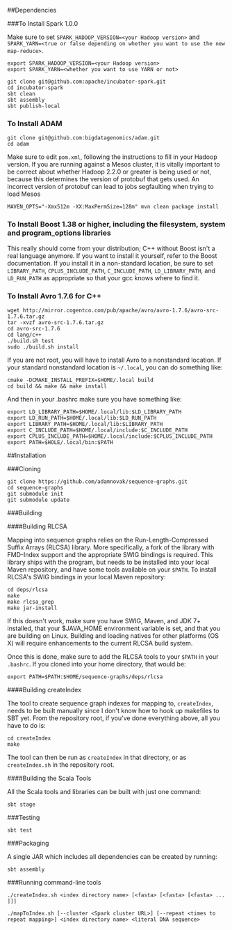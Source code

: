 ##Dependencies

###To Install Spark 1.0.0

Make sure to set `SPARK_HADOOP_VERSION=<your Hadoop version>` and `SPARK_YARN=<true or false depending on whether you want to use the new map-reduce>`.

```
export SPARK_HADOOP_VERSION=<your Hadoop version>
export SPARK_YARN=<whether you want to use YARN or not>

git clone git@github.com:apache/incubator-spark.git
cd incubator-spark
sbt clean
sbt assembly
sbt publish-local
```

### To Install ADAM

```
git clone git@github.com:bigdatagenomics/adam.git
cd adam
```

Make sure to edit `pom.xml`, following the instructions to fill in your Hadoop version. If you are running against a Mesos cluster, it is vitally important to be correct about whether Hadoop 2.2.0 or greater is being used or not, because this determines the version of protobuf that gets used. An incorrect version of protobuf can lead to jobs segfaulting when trying to load Mesos

```
MAVEN_OPTS="-Xmx512m -XX:MaxPermSize=128m" mvn clean package install
```

### To Install Boost 1.38 or higher, including the filesystem, system and program_options libraries

This really should come from your distribution; C++ without Boost isn't a real language anymore. If you want to install it yourself, refer to the Boost documentation. If you install it in a non-standard location, be sure to set `LIBRARY_PATH`, `CPLUS_INCLUDE_PATH`, `C_INCLUDE_PATH`, `LD_LIBRARY_PATH`, and `LD_RUN_PATH` as appropriate so that your gcc knows where to find it.

### To Install Avro 1.7.6 for C++

```
wget http://mirror.cogentco.com/pub/apache/avro/avro-1.7.6/avro-src-1.7.6.tar.gz
tar -xvzf avro-src-1.7.6.tar.gz
cd avro-src-1.7.6
cd lang/c++
./build.sh test
sudo ./build.sh install
```

If you are not root, you will have to install Avro to a nonstandard location. If your standard nonstandard location is `~/.local`, you can do something like:

```
cmake -DCMAKE_INSTALL_PREFIX=$HOME/.local build
cd build && make && make install
```

And then in your .bashrc make sure you have something like:

```
export LD_LIBRARY_PATH=$HOME/.local/lib:$LD_LIBRARY_PATH
export LD_RUN_PATH=$HOME/.local/lib:$LD_RUN_PATH
export LIBRARY_PATH=$HOME/.local/lib:$LIBRARY_PATH
export C_INCLUDE_PATH=$HOME/.local/include:$C_INCLUDE_PATH
export CPLUS_INCLUDE_PATH=$HOME/.local/include:$CPLUS_INCLUDE_PATH
export PATH=$HOLE/.local/bin:$PATH
```

##Installation

###Cloning

```
git clone https://github.com/adamnovak/sequence-graphs.git
cd sequence-graphs
git submodule init
git submodule update
```

###Building

####Building RLCSA

Mapping into sequence graphs relies on the Run-Length-Compressed Suffix Arrays (RLCSA) library. More specifically, a fork of the library with FMD-Index support and the appropriate SWIG bindings is required. This library ships with the program, but needs to be installed into your local Maven repository, and have some tools available on your `$PATH`. To install RLCSA's SWIG bindings in your local Maven repository:

```
cd deps/rlcsa
make
make rlcsa_grep
make jar-install
```

If this doesn't work, make sure you have SWIG, Maven, and JDK 7+ installed, that your $JAVA_HOME environment variable is set, and that you are building on Linux. Building and loading natives for other platforms (OS X) will require enhancements to the current RLCSA build system.

Once this is done, make sure to add the RLCSA tools to your `$PATH` in your `.bashrc`. If you cloned into your home directory, that would be:

```
export PATH=$PATH:$HOME/sequence-graphs/deps/rlcsa
```

####Building createIndex

The tool to create sequence graph indexes for mapping to, `createIndex`, needs to be built manually since I don't know how to hook up makefiles to SBT yet. From the repository root, if you've done everything above, all you have to do is:

```
cd createIndex
make
```

The tool can then be run as `createIndex` in that directory, or as `createIndex.sh` in the repository root.

####Building the Scala Tools

All the Scala tools and libraries can be built with just one command:

```
sbt stage
```

###Testing

```
sbt test
```

###Packaging

A single JAR which includes all dependencies can be created by running:

```
sbt assembly
```

###Running command-line tools

```
./createIndex.sh <index directory name> [<fasta> [<fasta> [<fasta> ... ]]]

./mapToIndex.sh [--cluster <Spark cluster URL>] [--repeat <times to repeat mapping>] <index directory name> <literal DNA sequence>
```
